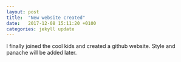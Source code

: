 ```yaml
---
layout: post
title:  "New website created"
date:   2017-12-08 15:11:20 +0100
categories: jekyll update
---
```

I finally joined the cool kids and created a github website. Style and panache will be added later.
